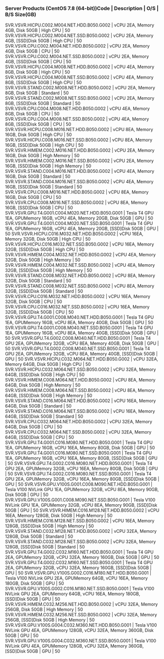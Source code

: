 ### Server Products (CentOS 7.8 (64-bit))Code | Description | O/S | B/S Size(GB)
SVR.VSVR.HICPU.C002.M004.NET.HDD.B050.G002 | vCPU 2EA, Memory 4GB, Disk 50GB | High CPU | 50
SVR.VSVR.HICPU.C002.M004.NET.SSD.B050.G002 | vCPU 2EA, Memory 4GB, [SSD]Disk 50GB | High CPU | 50
SVR.VSVR.CPU.C002.M004.NET.HDD.B050.G002 | vCPU 2EA, Memory 4GB, Disk 50GB | CPU | 50
SVR.VSVR.CPU.C002.M004.NET.SSD.B050.G002 | vCPU 2EA, Memory 4GB, [SSD]Disk 50GB | CPU | 50
SVR.VSVR.HICPU.C004.M008.NET.HDD.B050.G002 | vCPU 4EA, Memory 8GB, Disk 50GB | High CPU | 50
SVR.VSVR.HICPU.C004.M008.NET.SSD.B050.G002 | vCPU 4EA, Memory 8GB, [SSD]Disk 50GB | High CPU | 50
SVR.VSVR.STAND.C002.M008.NET.HDD.B050.G002 | vCPU 2EA, Memory 8GB, Disk 50GB | Standard | 50
SVR.VSVR.STAND.C002.M008.NET.SSD.B050.G002 | vCPU 2EA, Memory 8GB, [SSD]Disk 50GB | Standard | 50
SVR.VSVR.CPU.C004.M008.NET.HDD.B050.G002 | vCPU 4EA, Memory 8GB, Disk 50GB | CPU | 50
SVR.VSVR.CPU.C004.M008.NET.SSD.B050.G002 | vCPU 4EA, Memory 8GB, [SSD]Disk 50GB | CPU | 50
SVR.VSVR.HICPU.C008.M016.NET.HDD.B050.G002 | vCPU 8EA, Memory 16GB, Disk 50GB | High CPU | 50
SVR.VSVR.HICPU.C008.M016.NET.SSD.B050.G002 | vCPU 8EA, Memory 16GB, [SSD]Disk 50GB | High CPU | 50
SVR.VSVR.HIMEM.C002.M016.NET.HDD.B050.G002 | vCPU 2EA, Memory 16GB, Disk 50GB | High Memory | 50
SVR.VSVR.HIMEM.C002.M016.NET.SSD.B050.G002 | vCPU 2EA, Memory 16GB, [SSD]Disk 50GB | High Memory | 50
SVR.VSVR.STAND.C004.M016.NET.HDD.B050.G002 | vCPU 4EA, Memory 16GB, Disk 50GB | Standard | 50
SVR.VSVR.STAND.C004.M016.NET.SSD.B050.G002 | vCPU 4EA, Memory 16GB, [SSD]Disk 50GB | Standard | 50
SVR.VSVR.CPU.C008.M016.NET.HDD.B050.G002 | vCPU 8EA, Memory 16GB, Disk 50GB | CPU | 50
SVR.VSVR.CPU.C008.M016.NET.SSD.B050.G002 | vCPU 8EA, Memory 16GB, [SSD]Disk 50GB | CPU | 50
SVR.VSVR.GPU.T4.G001.C004.M020.NET.HDD.B050.G001 | Tesla T4 GPU 1EA, GPUMemory 16GB, vCPU 4EA, Memory 20GB, Disk 50GB | GPU | 50
SVR.VSVR.GPU.T4.G001.C004.M020.NET.SSD.B050.G001 | Tesla T4 GPU 1EA, GPUMemory 16GB, vCPU 4EA, Memory 20GB, [SSD]Disk 50GB | GPU | 50
SVR.VSVR.HICPU.C016.M032.NET.HDD.B050.G002 | vCPU 16EA, Memory 32GB, Disk 50GB | High CPU | 50
SVR.VSVR.HICPU.C016.M032.NET.SSD.B050.G002 | vCPU 16EA, Memory 32GB, [SSD]Disk 50GB | High CPU | 50
SVR.VSVR.HIMEM.C004.M032.NET.HDD.B050.G002 | vCPU 4EA, Memory 32GB, Disk 50GB | High Memory | 50
SVR.VSVR.HIMEM.C004.M032.NET.SSD.B050.G002 | vCPU 4EA, Memory 32GB, [SSD]Disk 50GB | High Memory | 50
SVR.VSVR.STAND.C008.M032.NET.HDD.B050.G002 | vCPU 8EA, Memory 32GB, Disk 50GB | Standard | 50
SVR.VSVR.STAND.C008.M032.NET.SSD.B050.G002 | vCPU 8EA, Memory 32GB, [SSD]Disk 50GB | Standard | 50
SVR.VSVR.CPU.C016.M032.NET.HDD.B050.G002 | vCPU 16EA, Memory 32GB, Disk 50GB | CPU | 50
SVR.VSVR.CPU.C016.M032.NET.SSD.B050.G002 | vCPU 16EA, Memory 32GB, [SSD]Disk 50GB | CPU | 50
SVR.VSVR.GPU.T4.G001.C008.M040.NET.HDD.B050.G001 | Tesla T4 GPU 1EA, GPUMemory 16GB, vCPU 8EA, Memory 40GB, Disk 50GB | GPU | 50
SVR.VSVR.GPU.T4.G001.C008.M040.NET.SSD.B050.G001 | Tesla T4 GPU 1EA, GPUMemory 16GB, vCPU 8EA, Memory 40GB, [SSD]Disk 50GB | GPU | 50
SVR.VSVR.GPU.T4.G002.C008.M040.NET.HDD.B050.G001 | Tesla T4 GPU 2EA, GPUMemory 32GB, vCPU 8EA, Memory 40GB, Disk 50GB | GPU | 50
SVR.VSVR.GPU.T4.G002.C008.M040.NET.SSD.B050.G001 | Tesla T4 GPU 2EA, GPUMemory 32GB, vCPU 8EA, Memory 40GB, [SSD]Disk 50GB | GPU | 50
SVR.VSVR.HICPU.C032.M064.NET.HDD.B050.G002 | vCPU 32EA, Memory 64GB, Disk 50GB | High CPU | 50
SVR.VSVR.HICPU.C032.M064.NET.SSD.B050.G002 | vCPU 32EA, Memory 64GB, [SSD]Disk 50GB | High CPU | 50
SVR.VSVR.HIMEM.C008.M064.NET.HDD.B050.G002 | vCPU 8EA, Memory 64GB, Disk 50GB | High Memory | 50
SVR.VSVR.HIMEM.C008.M064.NET.SSD.B050.G002 | vCPU 8EA, Memory 64GB, [SSD]Disk 50GB | High Memory | 50
SVR.VSVR.STAND.C016.M064.NET.HDD.B050.G002 | vCPU 16EA, Memory 64GB, Disk 50GB | Standard | 50
SVR.VSVR.STAND.C016.M064.NET.SSD.B050.G002 | vCPU 16EA, Memory 64GB, [SSD]Disk 50GB | Standard | 50
SVR.VSVR.CPU.C032.M064.NET.HDD.B050.G002 | vCPU 32EA, Memory 64GB, Disk 50GB | CPU | 50
SVR.VSVR.CPU.C032.M064.NET.SSD.B050.G002 | vCPU 32EA, Memory 64GB, [SSD]Disk 50GB | CPU | 50
SVR.VSVR.GPU.T4.G001.C016.M080.NET.HDD.B050.G001 | Tesla T4 GPU 1EA, GPUMemory 16GB, vCPU 16EA, Memory 80GB, Disk 50GB | GPU | 50
SVR.VSVR.GPU.T4.G001.C016.M080.NET.SSD.B050.G001 | Tesla T4 GPU 1EA, GPUMemory 16GB, vCPU 16EA, Memory 80GB, [SSD]Disk 50GB | GPU | 50
SVR.VSVR.GPU.T4.G002.C016.M080.NET.HDD.B050.G001 | Tesla T4 GPU 2EA, GPUMemory 32GB, vCPU 16EA, Memory 80GB, Disk 50GB | GPU | 50
SVR.VSVR.GPU.T4.G002.C016.M080.NET.SSD.B050.G001 | Tesla T4 GPU 2EA, GPUMemory 32GB, vCPU 16EA, Memory 80GB, [SSD]Disk 50GB | GPU | 50
SVR.VSVR.GPU.V100S.G001.C008.M090.NET.HDD.B050.G001 | Tesla V100 NVLink GPU 1EA, GPUMemory 32GB, vCPU 8EA, Memory 90GB, Disk 50GB | GPU | 50
SVR.VSVR.GPU.V100S.G001.C008.M090.NET.SSD.B050.G001 | Tesla V100 NVLink GPU 1EA, GPUMemory 32GB, vCPU 8EA, Memory 90GB, [SSD]Disk 50GB | GPU | 50
SVR.VSVR.HIMEM.C016.M128.NET.HDD.B050.G002 | vCPU 16EA, Memory 128GB, Disk 50GB | High Memory | 50
SVR.VSVR.HIMEM.C016.M128.NET.SSD.B050.G002 | vCPU 16EA, Memory 128GB, [SSD]Disk 50GB | High Memory | 50
SVR.VSVR.STAND.C032.M128.NET.HDD.B050.G002 | vCPU 32EA, Memory 128GB, Disk 50GB | Standard | 50
SVR.VSVR.STAND.C032.M128.NET.SSD.B050.G002 | vCPU 32EA, Memory 128GB, [SSD]Disk 50GB | Standard | 50
SVR.VSVR.GPU.T4.G002.C032.M160.NET.HDD.B050.G001 | Tesla T4 GPU 2EA, GPUMemory 32GB, vCPU 32EA, Memory 160GB, Disk 50GB | GPU | 50
SVR.VSVR.GPU.T4.G002.C032.M160.NET.SSD.B050.G001 | Tesla T4 GPU 2EA, GPUMemory 32GB, vCPU 32EA, Memory 160GB, [SSD]Disk 50GB | GPU | 50
SVR.VSVR.GPU.V100S.G002.C016.M180.NET.HDD.B050.G001 | Tesla V100 NVLink GPU 2EA, GPUMemory 64GB, vCPU 16EA, Memory 180GB, Disk 50GB | GPU | 50
SVR.VSVR.GPU.V100S.G002.C016.M180.NET.SSD.B050.G001 | Tesla V100 NVLink GPU 2EA, GPUMemory 64GB, vCPU 16EA, Memory 180GB, [SSD]Disk 50GB | GPU | 50
SVR.VSVR.HIMEM.C032.M256.NET.HDD.B050.G002 | vCPU 32EA, Memory 256GB, Disk 50GB | High Memory | 50
SVR.VSVR.HIMEM.C032.M256.NET.SSD.B050.G002 | vCPU 32EA, Memory 256GB, [SSD]Disk 50GB | High Memory | 50
SVR.VSVR.GPU.V100S.G004.C032.M360.NET.HDD.B050.G001 | Tesla V100 NVLink GPU 4EA, GPUMemory 128GB, vCPU 32EA, Memory 360GB, Disk 50GB | GPU | 50
SVR.VSVR.GPU.V100S.G004.C032.M360.NET.SSD.B050.G001 | Tesla V100 NVLink GPU 4EA, GPUMemory 128GB, vCPU 32EA, Memory 360GB, [SSD]Disk 50GB | GPU | 50
